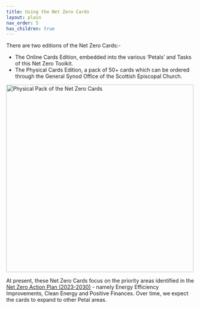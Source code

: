 ```yaml
---
title: Using the Net Zero Cards
layout: plain
nav_order: 5      
has_children: true
---
```


There are two editions of the Net Zero Cards:-
 -	The Online Cards Edition, embedded into the various ‘Petals’ and Tasks of this Net Zero Toolkit.
 -	The Physical Cards Edition, a pack of 50+ cards which can be ordered through the General Synod Office of the Scottish Episcopal Church.

<img alt-text=' ' src='{{"/graphics/NetZeroCards-physical.jpg" | relative_url}}'  alt="Physical Pack of the Net Zero Cards" width="500px">

At present, these Net Zero Cards focus on the priority areas identified in the [Net Zero Action Plan (2023-2030)](https://www.scotland.anglican.org/wp-content/uploads/NZAP-For-GS-2023-Final.pdf) - namely Energy Efficiency Improvements, Clean Energy and Positive Finances. Over time, we expect the cards to expand to other Petal areas.
